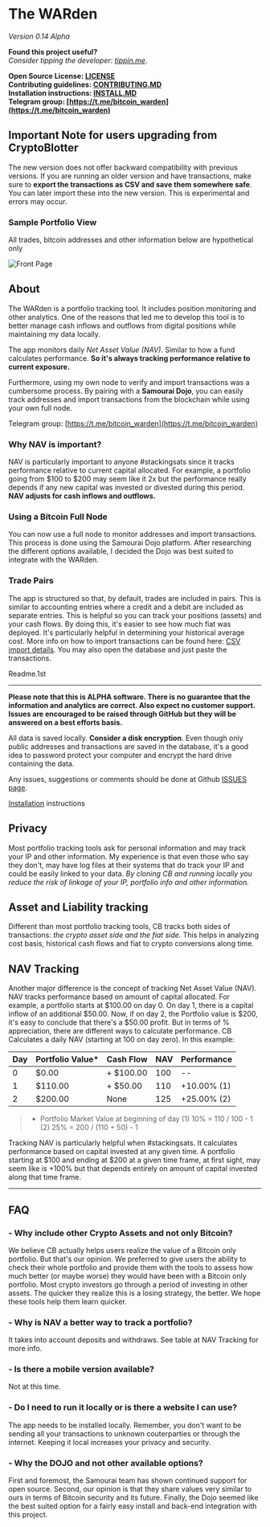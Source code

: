 # The WARden

_Version 0.14 Alpha_

**Found this project useful?** \
_Consider tipping the developer: [tippin.me](https://tippin.me/@alphaazeta)_.

**Open Source License: [LICENSE](https://github.com/pxsocs/thewarden/blob/master/LICENSE)**\
**Contributing guidelines: [CONTRIBUTING.MD](https://github.com/pxsocs/thewarden/blob/master/CONTRIBUTING.md)**\
**Installation instructions: [INSTALL.MD](https://github.com/pxsocs/thewarden/blob/master/INSTALL.MD)**\
**Telegram group: [https://t.me/bitcoin_warden](https://t.me/bitcoin_warden)**

## Important Note for users upgrading from CryptoBlotter

The new version does not offer backward compatibility with previous versions. If you are running an older version and have transactions, make sure to **export the transactions as CSV and save them somewhere safe**. You can later import these into the new version. This is experimental and errors may occur.

### Sample Portfolio View

All trades, bitcoin addresses and other information below are hypothetical only

![Front Page](https://github.com/pxsocs/thewarden/blob/master/thewarden/static/images/github_images/portfolio.png)

## About

The WARden is a portfolio tracking tool. It includes position monitoring and other analytics. One of the reasons that led me to develop this tool is to better manage cash inflows and outflows from digital positions while maintaining my data locally.

The app monitors daily _Net Asset Value (NAV)_. Similar to how a fund calculates performance. **So it's always tracking performance relative to current exposure.**

Furthermore, using my own node to verify and import transactions was a cumbersome process. By pairing with a **Samourai Dojo**, you can easily track addresses and import transactions from the blockchain while using your own full node.

Telegram group: [https://t.me/bitcoin_warden](https://t.me/bitcoin_warden)

### Why NAV is important?

NAV is particularly important to anyone #stackingsats since it tracks performance relative to current capital allocated.
For example, a portfolio going from $100 to $200 may seem like it 2x but the performance really depends if any new capital was invested or divested during this period. **NAV adjusts for cash inflows and outflows.**

### Using a Bitcoin Full Node

You can now use a full node to monitor addresses and import transactions. This process is done using the Samourai Dojo platform. After researching the different options available, I decided the Dojo was best suited to integrate with the WARden.

### Trade Pairs

The app is structured so that, by default, trades are included in pairs. This is similar to accounting entries where a credit and a debit are included as separate entries.
This is helpful so you can track your positions (assets) and your cash flows.
By doing this, it's easier to see how much fiat was deployed. It's particularly helpful in determining your historical average cost.
More info on how to import transactions can be found here: [CSV import details](http://www.thewarden.io/csvtemplate). You may also open the database and just paste the transactions.

Readme.1st

---

**Please note that this is ALPHA software. There is no guarantee that the
information and analytics are correct. Also expect no customer support. Issues are encouraged to be raised through GitHub but they will be answered on a best efforts basis.**

All data is saved locally. **Consider a disk encryption**. Even though only public addresses and transactions are saved in the database, it's a good idea to password protect your computer and encrypt the hard drive containing the data.

Any issues, suggestions or comments should be done at Github [ISSUES page](https://github.com/issues).

[Installation](https://github.com/pxsocs/thewarden/blob/master/INSTALL.MD) instructions

## Privacy

Most portfolio tracking tools ask for personal information and may track your IP and other information. My experience is that even those who say they don't, may have log files at their systems that do track your IP and could be easily linked to your data.
_By cloning CB and running locally you reduce the risk of linkage of your IP, portfolio info and other information._

## Asset and Liability tracking

Different than most portfolio tracking tools, CB tracks both sides of transactions: _the crypto asset side and the fiat side._ This helps in analyzing cost basis, historical cash flows and fiat to crypto conversions along time.

## NAV Tracking

Another major difference is the concept of tracking Net Asset Value (NAV).
NAV tracks performance based on amount of capital allocated. For example, a portfolio starts at $100.00 on day 0. On day 1, there is a capital inflow of an additional $50.00. Now, if on day 2, the Portfolio value is $200, it's easy to conclude that there's a $50.00 profit. But in terms of % appreciation, there are different ways to calculate performance.
CB Calculates a daily NAV (starting at 100 on day zero).
In this example:

| Day | Portfolio Value\* | Cash Flow  | NAV | Performance |
| --- | ----------------- | ---------- | --- | ----------- |
| 0   | \$0.00            | + \$100.00 | 100 | --          |
| 1   | \$110.00          | + \$50.00  | 110 | +10.00% (1) |
| 2   | \$200.00          | None       | 125 | +25.00% (2) |

> - Portfolio Market Value at beginning of day
>   (1) 10% = 110 / 100 - 1
>   (2) 25% = 200 / (110 + 50) - 1

Tracking NAV is particularly helpful when #stackingsats. It calculates performance based on capital invested at any given time. A portfolio starting at $100 and ending at $200 at a given time frame, at first sight, may seem like is +100% but that depends entirely on amount of capital invested
along that time frame.

---

## FAQ

### - Why include other Crypto Assets and not only Bitcoin?

We believe CB actually helps users realize the value of a Bitcoin only portfolio. But that's our opinion. We preferred to give users the ability to check their whole portfolio and provide them with the tools to assess how much better (or maybe worse) they would have been with a Bitcoin only portfolio.
Most crypto investors go through a period of investing in other assets. The quicker they realize this is a losing strategy, the better. We hope these tools help them learn quicker.

### - Why is NAV a better way to track a portfolio?

It takes into account deposits and withdraws. See table at NAV Tracking for more info.

### - Is there a mobile version available?

Not at this time.

### - Do I need to run it locally or is there a website I can use?

The app needs to be installed locally. Remember, you don't want to be sending all your transactions to unknown couterparties or through the internet. Keeping it local increases
your privacy and security.

### - Why the DOJO and not other available options?

First and foremost, the Samourai team has shown continued support for open source.
Second, our opinion is that they share values very similar to ours in terms of Bitcoin security and its future.
Finally, the Dojo seemed like the best suited option for a fairly easy install and back-end integration with this project.
